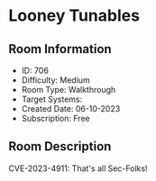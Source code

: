 ﻿# Looney Tunables

## Room Information
- ID: 706
- Difficulty: Medium
- Room Type: Walkthrough
- Target Systems: 
- Created Date: 06-10-2023
- Subscription: Free

## Room Description
CVE-2023-4911: That's all Sec-Folks!
